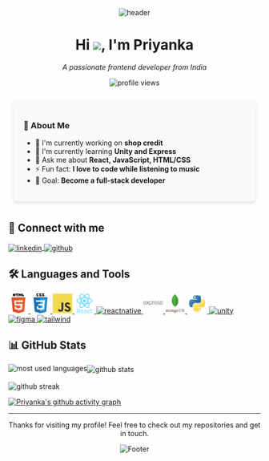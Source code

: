 <div align="center">
  <img src="https://raw.githubusercontent.com/priyanka20067/priyanka20067/main/assets/header.png" alt="header" width="800"/>
  <!-- You can create this header image using Canva or similar tools -->
  
  # Hi <img src="https://raw.githubusercontent.com/MartinHeinz/MartinHeinz/master/wave.gif" width="30px">, I'm Priyanka
  
  <p><em>A passionate frontend developer from India</em></p>
  
  <p>
    <img src="https://komarev.com/ghpvc/?username=priyanka20067&label=Profile%20views&color=0e75b6&style=flat" alt="profile views" />
  </p>
</div>

<div style="display: flex; justify-content: center; align-items: center; flex-wrap: wrap;">
  <div style="background-color: #f8f9fa; border-radius: 10px; padding: 20px; margin: 10px; width: 100%; max-width: 800px; box-shadow: 0 4px 6px rgba(0, 0, 0, 0.1);">
    <h3>🚀 About Me</h3>
    <ul>
      <li>🔭 I'm currently working on <b>shop credit</b></li>
      <li>🌱 I'm currently learning <b>Unity and Express</b></li>
      <li>💬 Ask me about <b>React, JavaScript, HTML/CSS</b></li>
      <li>⚡ Fun fact: <b>I love to code while listening to music</b></li>
      <li>🎯 Goal: <b>Become a full-stack developer</b></li>
    </ul>
  </div>
</div>

## 🔗 Connect with me

<p align="left">
  <a href="https://www.linkedin.com/in/priyanka-am-7b95722a5" target="_blank">
    <img align="center" src="https://img.shields.io/badge/LinkedIn-0077B5?style=for-the-badge&logo=linkedin&logoColor=white" alt="linkedin" />
  </a>
  <a href="https://github.com/priyanka20067" target="_blank">
    <img align="center" src="https://img.shields.io/badge/GitHub-100000?style=for-the-badge&logo=github&logoColor=white" alt="github" />
  </a>
  <!-- Add more social badges from https://github.com/alexandresanlim/Badges4-README.md-Profile -->
</p>

## 🛠️ Languages and Tools

<p align="left">
  <a href="https://www.w3.org/html/" target="_blank" rel="noreferrer">
    <img src="https://raw.githubusercontent.com/devicons/devicon/master/icons/html5/html5-original-wordmark.svg" alt="html5" width="40" height="40"/>
  </a>
  <a href="https://www.w3schools.com/css/" target="_blank" rel="noreferrer">
    <img src="https://raw.githubusercontent.com/devicons/devicon/master/icons/css3/css3-original-wordmark.svg" alt="css3" width="40" height="40"/>
  </a>
  <a href="https://developer.mozilla.org/en-US/docs/Web/JavaScript" target="_blank" rel="noreferrer">
    <img src="https://raw.githubusercontent.com/devicons/devicon/master/icons/javascript/javascript-original.svg" alt="javascript" width="40" height="40"/>
  </a>
  <a href="https://reactjs.org/" target="_blank" rel="noreferrer">
    <img src="https://raw.githubusercontent.com/devicons/devicon/master/icons/react/react-original-wordmark.svg" alt="react" width="40" height="40"/>
  </a>
  <a href="https://reactnative.dev/" target="_blank" rel="noreferrer">
    <img src="https://reactnative.dev/img/header_logo.svg" alt="reactnative" width="40" height="40"/>
  </a>
  <a href="https://expressjs.com" target="_blank" rel="noreferrer">
    <img src="https://raw.githubusercontent.com/devicons/devicon/master/icons/express/express-original-wordmark.svg" alt="express" width="40" height="40"/>
  </a>
  <a href="https://www.mongodb.com/" target="_blank" rel="noreferrer">
    <img src="https://raw.githubusercontent.com/devicons/devicon/master/icons/mongodb/mongodb-original-wordmark.svg" alt="mongodb" width="40" height="40"/>
  </a>
  <a href="https://www.python.org" target="_blank" rel="noreferrer">
    <img src="https://raw.githubusercontent.com/devicons/devicon/master/icons/python/python-original.svg" alt="python" width="40" height="40"/>
  </a>
  <a href="https://unity.com/" target="_blank" rel="noreferrer">
    <img src="https://www.vectorlogo.zone/logos/unity3d/unity3d-icon.svg" alt="unity" width="40" height="40"/>
  </a>
  <a href="https://www.figma.com/" target="_blank" rel="noreferrer">
    <img src="https://www.vectorlogo.zone/logos/figma/figma-icon.svg" alt="figma" width="40" height="40"/>
  </a>
  <a href="https://tailwindcss.com/" target="_blank" rel="noreferrer">
    <img src="https://www.vectorlogo.zone/logos/tailwindcss/tailwindcss-icon.svg" alt="tailwind" width="40" height="40"/>
  </a>
</p>

## 📊 GitHub Stats

<div>
  <img align="left" src="https://github-readme-stats.vercel.app/api/top-langs?username=priyanka20067&show_icons=true&locale=en&layout=compact&theme=radical" alt="most used languages" />
</div>

<div>
  <img align="center" src="https://github-readme-stats.vercel.app/api?username=priyanka20067&show_icons=true&locale=en&theme=radical" alt="github stats" />
</div>

<br/>

<div>
  <img src="https://github-readme-streak-stats.herokuapp.com/?user=priyanka20067&theme=radical" alt="github streak" />
</div>

<!-- Optional Activity Graph -->
[![Priyanka's github activity graph](https://activity-graph.herokuapp.com/graph?username=priyanka20067&theme=react-dark)](https://github.com/priyanka20067)

---

<div align="center">
  <p>Thanks for visiting my profile! Feel free to check out my repositories and get in touch.</p>
  
  ![Footer](https://capsule-render.vercel.app/api?type=waving&color=gradient&height=100&section=footer)
</div>
